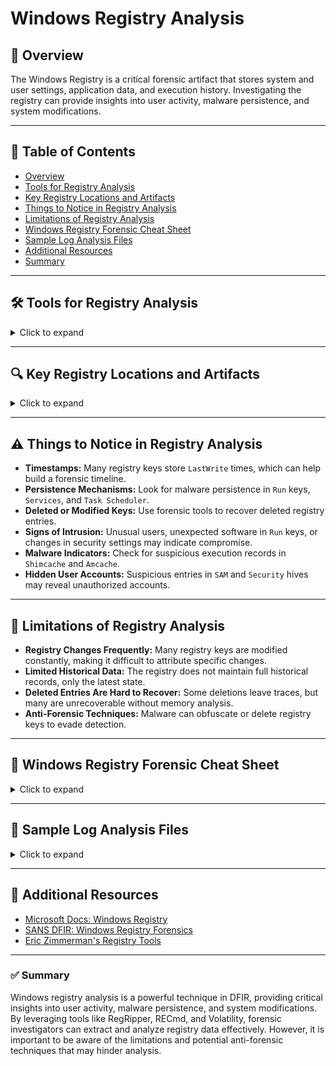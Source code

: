 # Windows Registry Analysis

## 📌 Overview
The Windows Registry is a critical forensic artifact that stores system and user settings, application data, and execution history. Investigating the registry can provide insights into user activity, malware persistence, and system modifications.

---

## 📖 Table of Contents
- [Overview](#-overview)
- [Tools for Registry Analysis](#-tools-for-registry-analysis)
- [Key Registry Locations and Artifacts](#-key-registry-locations-and-artifacts)
- [Things to Notice in Registry Analysis](#-things-to-notice-in-registry-analysis)
- [Limitations of Registry Analysis](#-limitations-of-registry-analysis)
- [Windows Registry Forensic Cheat Sheet](#-windows-registry-forensic-cheat-sheet)
- [Sample Log Analysis Files](#-sample-log-analysis-files)
- [Additional Resources](#-additional-resources)
- [Summary](#-summary)

---

## 🛠️ Tools for Registry Analysis
<details>
  <summary>Click to expand</summary>

| Tool | Description | Usage |
|------|------------|--------|
| **RegEdit** | Built-in Windows Registry Editor | Manual inspection of registry hives |
| **RegRipper** | Automated registry parsing tool | `rip.pl -r <hive> -p <plugin>` |
| **RECmd (Eric Zimmerman's Tool)** | Advanced registry analysis tool | `RECmd.exe -d <hive>` |
| **Registry Explorer (Eric Zimmerman)** | GUI tool for detailed registry examination | Interactive analysis |
| **Volatility (for memory analysis)** | Extracts registry hives from memory dumps | `vol.py -f <memory_dump> hivelist` |
| **KAPE (Kroll Artifact Parser and Extractor)** | Automates registry extraction & parsing | `kape.exe --target Registry` |
</details>

---

## 🔍 Key Registry Locations and Artifacts
<details>
  <summary>Click to expand</summary>

| **Artifact** | **Registry Path** | **What It Reveals** |
|-------------|------------------|----------------------|
| **User Logins** | `SAM\Domains\Account\Users` | User account details |
| **Last Logged-In User** | `SOFTWARE\Microsoft\Windows\CurrentVersion\Authentication\LogonUI` | Last user to log in |
| **Auto-Run Programs** | `SOFTWARE\Microsoft\Windows\CurrentVersion\Run` | Programs set to run at startup |
| **USB Device History** | `SYSTEM\CurrentControlSet\Enum\USBSTOR` | Connected USB devices |
| **Network Connections** | `SOFTWARE\Microsoft\Windows\CurrentVersion\Internet Settings\Connections` | Proxy & network settings |
| **Recent Files (Open/Save MRU)** | `NTUSER.DAT\Software\Microsoft\Windows\CurrentVersion\Explorer\RecentDocs` | Recently accessed files |
| **Executed Programs (Amcache & Shimcache)** | `Amcache.hve` & `SYSTEM\CurrentControlSet\Control\Session Manager\AppCompatCache` | Program execution history |
| **User Shellbags (Folder Navigation History)** | `NTUSER.DAT\Software\Microsoft\Windows\Shell\BagMRU` | Tracks user file/folder navigation |
| **RDP Connection History** | `NTUSER.DAT\Software\Microsoft\Terminal Server Client\Default` | Remote desktop connections |
</details>

---

## ⚠️ Things to Notice in Registry Analysis
- **Timestamps:** Many registry keys store `LastWrite` times, which can help build a forensic timeline.
- **Persistence Mechanisms:** Look for malware persistence in `Run` keys, `Services`, and `Task Scheduler`.
- **Deleted or Modified Keys:** Use forensic tools to recover deleted registry entries.
- **Signs of Intrusion:** Unusual users, unexpected software in `Run` keys, or changes in security settings may indicate compromise.
- **Malware Indicators:** Check for suspicious execution records in `Shimcache` and `Amcache`.
- **Hidden User Accounts:** Suspicious entries in `SAM` and `Security` hives may reveal unauthorized accounts.

---

## 🚧 Limitations of Registry Analysis
- **Registry Changes Frequently:** Many registry keys are modified constantly, making it difficult to attribute specific changes.
- **Limited Historical Data:** The registry does not maintain full historical records, only the latest state.
- **Deleted Entries Are Hard to Recover:** Some deletions leave traces, but many are unrecoverable without memory analysis.
- **Anti-Forensic Techniques:** Malware can obfuscate or delete registry keys to evade detection.

---

## 📜 Windows Registry Forensic Cheat Sheet
<details>
  <summary>Click to expand</summary>

| **Artifact** | **Registry Path** | **Analysis Notes** |
|-------------|------------------|----------------------|
| **UserAssist** | `NTUSER.DAT\Software\Microsoft\Windows\CurrentVersion\Explorer\UserAssist` | Tracks user activity |
| **AppCompatCache (ShimCache)** | `SYSTEM\CurrentControlSet\Control\Session Manager\AppCompatCache` | Tracks executed programs |
| **LNK Files** | `NTUSER.DAT\Software\Microsoft\Windows\CurrentVersion\Explorer\RecentDocs` | Tracks recently accessed files |
</details>

---

## 📂 Sample Log Analysis Files
<details>
  <summary>Click to expand</summary>

- [Sample Registry Hive Dump](./samples/sample_registry_hive.reg)
- [Windows Event Log Analysis (EVTX)](./samples/sample_windows_event.evtx)
- [USB Forensic Tracking Report](./samples/usb_forensic_tracking.csv)
</details>

---

## 📖 Additional Resources
- [Microsoft Docs: Windows Registry](https://learn.microsoft.com/en-us/windows/win32/sysinfo/registry)
- [SANS DFIR: Windows Registry Forensics](https://digital-forensics.sans.org/)
- [Eric Zimmerman's Registry Tools](https://ericzimmerman.github.io/)

---

### ✅ Summary
Windows registry analysis is a powerful technique in DFIR, providing critical insights into user activity, malware persistence, and system modifications. By leveraging tools like RegRipper, RECmd, and Volatility, forensic investigators can extract and analyze registry data effectively. However, it is important to be aware of the limitations and potential anti-forensic techniques that may hinder analysis.

